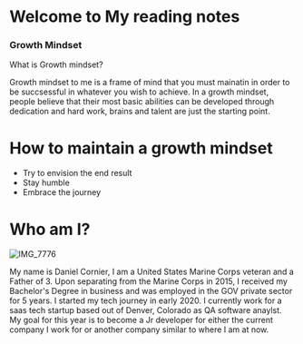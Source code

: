 # Welcome to My reading notes 

### Growth Mindset 



What is Growth mindset?

Growth mindset to me is a frame of mind that you must mainatin in order to be succsessful in whatever you wish to achieve. In a growth mindset, people believe that their most basic abilities can be developed through dedication and hard work, brains and talent are just the starting point.

# How to maintain a growth mindset


- Try to envision the end result 
- Stay humble 
- Embrace the journey

# Who am I?

![IMG_7776](https://user-images.githubusercontent.com/84033854/132449320-6ac746df-f180-4c15-9c4b-2d822938b111.JPG)

My name is Daniel Cornier, I am a United States Marine Corps veteran and a Father of 3. Upon separating from the Marine Corps in 2015, I received my Bachelor's Degree in business and was employed in the GOV private sector for 5 years. I started my tech journey in early 2020. I currently work for a saas tech startup based out of Denver, Colorado as QA software anaylst. My goal for this year is to become a Jr developer for either the current company I work for or another company similar to where I am at now.
